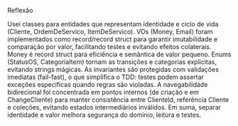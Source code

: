 Reflexão

Usei classes para entidades que representam identidade e ciclo de vida (Cliente, OrdemDeServico, ItemDeServico).
VOs (Money, Email) foram implementados como record/record struct para garantir imutabilidade e comparação por valor,
facilitando testes e evitando efeitos colaterais. Money é record struct para eficiência e semântica de valor pequeno.
Enums (StatusOS, CategoriaItem) tornam as transições e categorias explícitas, evitando strings mágicas.
As invariantes são protegidas com validações imediatas (fail-fast), o que simplifica o TDD: testes podem assertar
exceções específicas quando regras são violadas. A navegabilidade bidirecional foi concentrada em pontos internos
(de criação e em ChangeCliente) para manter consistência entre ClienteId, referência Cliente e coleções, evitando
estados intermediários inválidos. Em suma, separar identidade e valor melhora segurança do domínio, leitura e testes.
